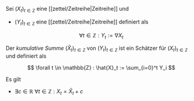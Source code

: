 Sei $(X_t)_{t \in \mathbb{Z}}$ eine [[zettel/Zeitreihe|Zeitreihe]] und
- $(Y_t)_{t \in \mathbb{Z}}$ eine [[zettel/Zeitreihe|Zeitreihe]] definiert als

$$
	\forall t \in \mathbb{Z} : Y_t := \nabla X_t
$$

Der *kumulative Summe* $(\hat{X}_t)_{t \in \mathbb{Z}}$ von $(Y_t)_{t \in \mathbb{Z}}$ ist ein Schätzer für $(X_t)_{t \in \mathbb{Z}}$ und definiert als

$$
	\forall t \in \mathbb{Z} : \hat{X}_t := \sum_{i=0}^t Y_i
$$

Es gilt
- $\exists c \in \mathbb{R} \ \forall t \in \mathbb{Z} : X_t = \hat{X}_t + c$